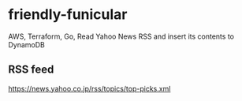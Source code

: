 # friendly-funicular
AWS, Terraform, Go, Read Yahoo News RSS and insert its contents to DynamoDB

## RSS feed
https://news.yahoo.co.jp/rss/topics/top-picks.xml
